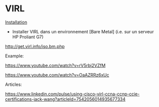 # VIRL

[Installation](./INSTALLATION.md)


  * Installer VIRL dans un environnement [Bare Metal] (i.e. sur un serveur HP Proliant G7)
  

http://get.virl.info/iso.bm.php

Example:

https://www.youtube.com/watch?v=rV5rbj2VZfM

https://www.youtube.com/watch?v=OaAZRRz6xUc

Articles:

https://www.linkedin.com/pulse/using-cisco-virl-ccna-ccnp-ccie-certifications-jack-wang?articleId=7542056014935677334
